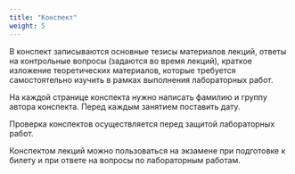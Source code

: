 ```yaml
---
title: "Конспект"
weight: 5
---
```


В конспект записываются основные тезисы материалов лекций, ответы на контрольные вопросы (задаются во время лекций), краткое изложение теоретических материалов, которые требуется самостоятельно изучить в рамках выполнения лабораторных работ.

На каждой странице конспекта нужно написать фамилию и группу автора конспекта. Перед каждым занятием поставить дату.

Проверка конспектов осуществляется перед защитой лабораторных работ.

Конспектом лекций можно пользоваться на экзамене при подготовке к билету и при ответе на вопросы по лабораторным работам.

